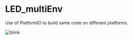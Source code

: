 # LED_multiEnv

Use of PlatformIO to build same code on different platforms.

![blink](https://github.com/user-attachments/assets/54c540d7-0bf6-47e2-9018-4c7933560624)
